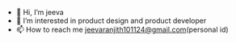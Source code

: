 - 👋 Hi, I’m jeeva
- 👀 I’m interested in product design and product developer
- 📫 How to reach me jeevaranjith101124@gmail.com(personal id)


